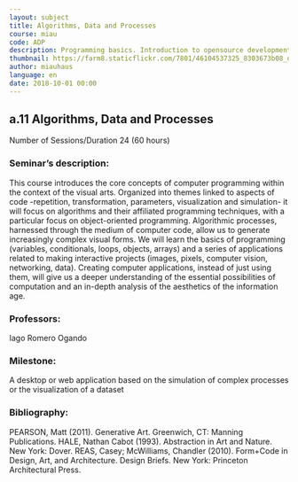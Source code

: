 ```yaml
---
layout: subject
title: Algorithms, Data and Processes
course: miau
code: ADP
description: Programming basics. Introduction to opensource development environments
thumbnail: https://farm8.staticflickr.com/7801/46104537325_8303673b08_o.png
author: miauhaus
language: en
date: 2018-10-01 00:00
---
```

## a.11 Algorithms, Data and Processes
Number of Sessions/Duration 24 (60 hours)

### Seminar’s description:
This course introduces the core concepts of computer programming within the context of the visual arts. 
Organized into themes linked to aspects of code -repetition, transformation, parameters, visualization and simulation- it will focus on algorithms and their affiliated programming techniques, with a particular focus on object-oriented programming. Algorithmic processes, harnessed through the medium of computer code, allow us to generate increasingly complex visual forms. We will learn the basics of programming (variables, conditionals, loops, objects, arrays) and a series of applications related to making interactive projects (images, pixels, computer vision, networking, data). Creating computer applications, instead of just using them, will give us a deeper understanding of the essential possibilities of computation and an in-depth analysis of the aesthetics of the information age.

### Professors:
Iago Romero Ogando

### Milestone:
A desktop or web application based on the simulation of complex processes or the visualization of a dataset

### Bibliography:
PEARSON, Matt (2011). Generative Art. Greenwich, CT: Manning Publications.
HALE, Nathan Cabot (1993). Abstraction in Art and Nature. New York: Dover.
REAS, Casey; McWilliams, Chandler (2010). Form+Code in Design, Art, and Architecture. Design Briefs. New York: Princeton Architectural Press.
